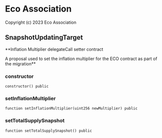 # Eco Association

Copyright (c) 2023 Eco Association

## SnapshotUpdatingTarget

**Inflation Multiplier delegateCall setter contract

A proposal used to set the inflation multiplier for the ECO contract as part of the migration**

### constructor

```solidity
constructor() public
```

### setInflationMultiplier

```solidity
function setInflationMultiplier(uint256 newMultiplier) public
```

### setTotalSupplySnapshot

```solidity
function setTotalSupplySnapshot() public
```

